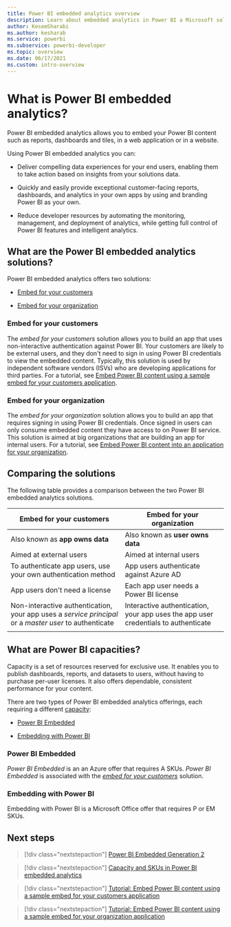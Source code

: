 ```yaml
---
title: Power BI embedded analytics overview
description: Learn about embedded analytics in Power BI a Microsoft solution for embedding BI content.
author: KesemSharabi
ms.author: kesharab
ms.service: powerbi
ms.subservice: powerbi-developer
ms.topic: overview
ms.date: 06/17/2021
ms.custom: intro-overview
---
```


# What is Power BI embedded analytics?

Power BI embedded analytics allows you to embed your Power BI content such as reports, dashboards and tiles, in a web application or in a website.

Using Power BI embedded analytics you can:

* Deliver compelling data experiences for your end users, enabling them to take action based on insights from your solutions data.

* Quickly and easily provide exceptional customer-facing reports, dashboards, and analytics in your own apps by using and branding Power BI as your own.

* Reduce developer resources by automating the monitoring, management, and deployment of analytics, while getting full control of Power BI features and intelligent analytics.

## What are the Power BI embedded analytics solutions?

Power BI embedded analytics offers two solutions:

* [Embed for your customers](#embed-for-your-customers)

* [Embed for your organization](#embed-for-your-organization)

### Embed for your customers

The *embed for your customers* solution allows you to build an app that uses non-interactive authentication against Power BI. Your customers are likely to be external users, and they don't need to sign in using Power BI credentials to view the embedded content. Typically, this solution is used by independent software vendors (ISVs) who are developing applications for third parties. For a tutorial, see [Embed Power BI content using a sample embed for your customers application](./embed-sample-for-customers.md).

### Embed for your organization

The *embed for your organization* solution allows you to build an app that requires signing in using Power BI credentials. Once signed in users can only consume embedded content they have access to on Power BI service. This solution is aimed at big organizations that are building an app for internal users. For a tutorial, see [Embed Power BI content into an application for your organization](./embed-sample-for-your-organization.md).

## Comparing the solutions

The following table provides a comparison between the two Power BI embedded analytics solutions.

|Embed for your customers  |Embed for your organization  |
|---------|---------|
|Also known as **app owns data**         |Also known as **user owns data**         |
|Aimed at external users         |Aimed at internal users         |
|To authenticate app users, use your own authentication method        |App users authenticate against Azure AD         |
|App users don't need a license         |Each app user needs a Power BI license         |
|Non-interactive authentication, your app uses a *service principal* or a *master user* to authenticate        |Interactive authentication, your app uses the app user credentials to authenticate         |
|   |   |

## What are Power BI capacities?

Capacity is a set of resources reserved for exclusive use. It enables you to publish dashboards, reports, and datasets to users, without having to purchase per-user licenses. It also offers dependable, consistent performance for your content.

There are two types of Power BI embedded analytics offerings, each requiring a different [capacity](./embedded-capacity.md):

* [Power BI Embedded](#power-bi-embedded)

* [Embedding with Power BI](#embedding-with-power-bi)

### Power BI Embedded

*Power BI Embedded* is an an Azure offer that requires A SKUs. *Power BI Embedded* is associated with the [*embed for your customers*](#embed-for-your-customers) solution.

### Embedding with Power BI

Embedding with Power BI is a Microsoft Office offer that requires P or EM SKUs.

## Next steps

> [!div class="nextstepaction"]
> [Power BI Embedded Generation 2](power-bi-embedded-generation-2.md)

>[!div class="nextstepaction"]
>[Capacity and SKUs in Power BI embedded analytics](embedded-capacity.md)

> [!div class="nextstepaction"]
> [Tutorial: Embed Power BI content using a sample embed for your customers application](embed-sample-for-customers.md)

> [!div class="nextstepaction"]
> [Tutorial: Embed Power BI content using a sample embed for your organization application](embed-sample-for-your-organization.md)